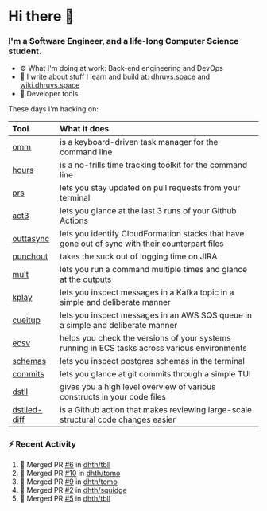 Hi there 👋
===

### I'm a Software Engineer, and a life-long Computer Science student.


- ⚙️  What I'm doing at work: Back-end engineering and DevOps
- 🌱 I write about stuff I learn and build at:
    [dhruvs.space](https://dhruvs.space) and [wiki.dhruvs.space](https://wiki.dhruvs.space)
- 💙 Developer tools

These days I'm hacking on:

| Tool                                                        | What it does                                                                                    |
|:------------------------------------------------------------|:------------------------------------------------------------------------------------------------|
| [omm](https://github.com/dhth/omm)                          | is a keyboard-driven task manager for the command line                                          |
| [hours](https://github.com/dhth/hours)                      | is a no-frills time tracking toolkit for the command line                                       |
| [prs](https://github.com/dhth/prs)                          | lets you stay updated on pull requests from your terminal                                       |
| [act3](https://github.com/dhth/act3)                        | lets you glance at the last 3 runs of your Github Actions                                       |
| [outtasync](https://github.com/dhth/outtasync)              | lets you identify CloudFormation stacks that have gone out of sync with their counterpart files |
| [punchout](https://github.com/dhth/punchout)                | takes the suck out of logging time on JIRA                                                      |
| [mult](https://github.com/dhth/mult)                        | lets you run a command multiple times and glance at the outputs                                 |
| [kplay](https://github.com/dhth/kplay)                      | lets you inspect messages in a Kafka topic in a simple and deliberate manner                    |
| [cueitup](https://github.com/dhth/cueitup)                  | lets you inspect messages in an AWS SQS queue in a simple and deliberate manner                 |
| [ecsv](https://github.com/dhth/ecsv)                        | helps you check the versions of your systems running in ECS tasks across various environments   |
| [schemas](https://github.com/dhth/schemas)                  | lets you inspect postgres schemas in the terminal                                               |
| [commits](https://github.com/dhth/commits)                  | lets you glance at git commits through a simple TUI                                             |
| [dstll](https://github.com/dhth/dstll)                      | gives you a high level overview of various constructs in your code files                        |
| [dstlled-diff](https://github.com/dhth/dstlled-diff-action) | is a Github action that makes reviewing large-scale structural code changes easier              |

### :zap: Recent Activity

<!--START_SECTION:activity-->
1. 🎉 Merged PR [#6](https://github.com/dhth/tbll/pull/6) in [dhth/tbll](https://github.com/dhth/tbll)
2. 🎉 Merged PR [#10](https://github.com/dhth/tomo/pull/10) in [dhth/tomo](https://github.com/dhth/tomo)
3. 🎉 Merged PR [#9](https://github.com/dhth/tomo/pull/9) in [dhth/tomo](https://github.com/dhth/tomo)
4. 🎉 Merged PR [#2](https://github.com/dhth/squidge/pull/2) in [dhth/squidge](https://github.com/dhth/squidge)
5. 🎉 Merged PR [#5](https://github.com/dhth/tbll/pull/5) in [dhth/tbll](https://github.com/dhth/tbll)
<!--END_SECTION:activity-->
